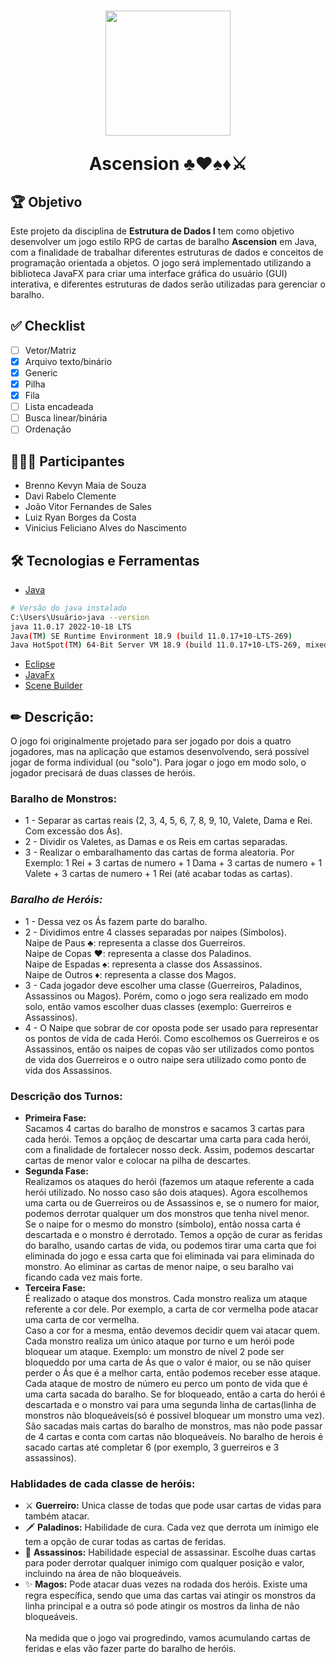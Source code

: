 <h1 align="center">
<img src="https://cdn-icons-png.flaticon.com/512/4099/4099307.png" width="200px">
<p>Ascension ♣♥♠♦⚔</p>
</h1>

## 🏆 Objetivo

Este projeto da disciplina de **Estrutura de Dados I** tem como objetivo desenvolver um jogo estilo RPG de cartas de baralho **Ascension** em Java, com a finalidade de trabalhar diferentes estruturas de dados e conceitos de programação orientada a objetos. O jogo será implementado utilizando a biblioteca JavaFX para criar uma interface gráfica do usuário (GUI) interativa, e diferentes estruturas de dados serão utilizadas para gerenciar o baralho.

## ✅ Checklist

- [ ] Vetor/Matriz
- [X] Arquivo texto/binário
- [X] Generic
- [X] Pilha
- [X] Fila
- [ ] Lista encadeada
- [ ] Busca linear/binária
- [ ] Ordenação

## 👨🏾‍💻 Participantes
- Brenno Kevyn Maia de Souza
- Davi Rabelo Clemente
- João Vitor Fernandes de Sales
- Luiz Ryan Borges da Costa
- Vinicius Feliciano Alves do Nascimento

## 🛠 Tecnologias e Ferramentas
- [Java](https://www.oracle.com/br/java/technologies/downloads/)
```bash
# Versão do java instalado
C:\Users\Usuário>java --version
java 11.0.17 2022-10-18 LTS
Java(TM) SE Runtime Environment 18.9 (build 11.0.17+10-LTS-269)
Java HotSpot(TM) 64-Bit Server VM 18.9 (build 11.0.17+10-LTS-269, mixed mode)
```
- [Eclipse](https://www.eclipse.org/downloads/)
- [JavaFx](https://openjfx.io/)
- [Scene Builder](https://gluonhq.com/products/scene-builder/)

## ✏ Descrição:
<p>O jogo foi originalmente projetado para ser jogado por dois a quatro jogadores, mas na aplicação que estamos desenvolvendo, será possível jogar de forma individual (ou "solo"). Para jogar o jogo em modo solo, o jogador precisará de duas classes de heróis.<br></p>

### **Baralho de Monstros:**
- 1 - Separar as cartas reais (2, 3, 4, 5, 6, 7, 8, 9, 10, Valete, Dama e Rei. Com excessão dos Ás).
- 2 - Dividir os Valetes, as Damas e os Reis em cartas separadas.
- 3 - Realizar o embaralhamento das cartas de forma aleatoria. Por Exemplo: 1 Rei + 3 cartas de numero + 1 Dama + 3 cartas de numero + 1 Valete + 3 cartas de numero + 1 Rei (até acabar todas as cartas).

### ***Baralho de Heróis:*** 
- 1 - Dessa vez os Ás fazem parte do baralho. 
- 2 - Dividimos entre 4 classes separadas por naipes (Símbolos).<br>
    Naipe de Paus ♣: representa a classe dos Guerreiros.<br>
    Naipe de Copas ♥: representa a classe dos Paladinos.<br>
    Naipe de Espadas ♠: representa a classe dos Assassinos.<br>
    Naipe de Outros ♦: representa a classe dos Magos.<br>
- 3 - Cada jogador deve escolher uma classe (Guerreiros, Paladinos, Assassinos ou Magos). Porém, como o jogo sera realizado em modo solo, então vamos escolher duas classes (exemplo: Guerreiros e Assassinos).
- 4 - O Naipe que sobrar de cor oposta pode ser usado para representar os pontos de vida de cada Herói. Como escolhemos os Guerreiros e os Assassinos, então os naipes de copas vão ser utilizados como pontos de vida dos Guerreiros e o outro naipe sera utilizado como ponto de vida dos Assassinos.
### **Descrição dos Turnos:**
- **Primeira Fase:**<br>
  Sacamos 4 cartas do baralho de monstros e sacamos 3 cartas para cada herói. Temos a opçãoç de descartar uma carta para cada herói, com a finalidade de fortalecer nosso deck. Assim, podemos descartar cartas de menor valor e colocar na pilha de descartes.
- **Segunda Fase:**<br>
    Realizamos os ataques do herói (fazemos um ataque referente a cada herói utilizado. No nosso caso são dois ataques). Agora escolhemos uma carta ou de Guerreiros ou de Assassinos e, se o numero for maior, podemos derrotar qualquer um dos monstros que tenha nivel menor.<br>
    Se o naipe for o mesmo do monstro (símbolo), então nossa carta é descartada e o monstro é derrotado. Temos a opção de curar as feridas do baralho, usando cartas de vida, ou podemos tirar uma carta que foi eliminada do jogo e essa carta que foi eliminada vai para eliminada do monstro. Ao eliminar as cartas de menor naipe, o seu baralho vai ficando cada vez mais forte.
- **Terceira Fase:**<br>
    É realizado o ataque dos monstros. Cada monstro realiza um ataque referente a cor dele. Por exemplo, a carta de cor vermelha pode atacar uma carta de cor vermelha.<br>
    Caso a cor for a mesma, então devemos decidir quem vai atacar quem. Cada monstro realiza um único ataque por turno e um herói pode bloquear um ataque.
    Exemplo: um monstro de nível 2 pode ser bloqueddo por uma carta de Ás que o valor é maior, ou se não quiser perder o Ás que é a melhor carta, então podemos receber esse ataque.<br>
    Cada ataque de mostro de número eu perco um ponto de vida que é uma carta sacada do baralho. Se for bloqueado, então a carta do herói é descartada e o monstro vai para uma segunda linha de cartas(linha de monstros não bloqueáveis(só é possivel bloquear um monstro uma vez).<br>
    São sacadas mais cartas do baralho de monstros, mas não pode passar de 4 cartas e conta com cartas não bloqueáveis.
    No baralho de herois é sacado cartas até completar 6 (por exemplo, 3 guerreiros e 3 assassinos).
 
### **Hablidades de cada classe de heróis:**
- ⚔ **Guerreiro:** Unica classe de todas que pode usar cartas de vidas para também atacar.
- 🗡 **Paladinos:** Habilidade de cura. Cada vez que derrota um inimigo ele tem a opção de curar todas as cartas de feridas.
- 🔪 **Assassinos:** Habilidade especial de assassinar. Escolhe duas cartas para poder derrotar qualquer inimigo com qualquer posição e valor, incluindo na área de não bloqueáveis.
- ✨ **Magos:** Pode atacar duas vezes na rodada dos heróis. Existe uma regra específica, sendo que uma das cartas vai atingir os monstros da linha principal e a outra só pode atingir os mostros da linha de não bloqueáveis.<br>  
Na medida que o jogo vai progredindo, vamos acumulando cartas de feridas e elas vão fazer parte do baralho de heróis.
